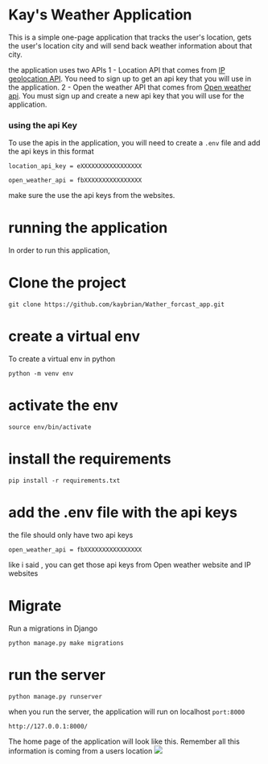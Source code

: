# Kay's Weather Application 

This is a simple one-page application that tracks the user's location, gets the user's location city and will send back weather information about that city. 

the application uses two APIs 
1 - Location API that comes from [IP geolocation API](https://app.abstractapi.com/). You need to sign up to get an api key that you will use in the application. 
2 - Open the weather API that comes from [Open weather api](https://openweathermap.org/api). You must sign up and create a new api key that you will use for the application. 

### using the api Key 
To use the apis in the application, you will need to create a `.env` file and add the api keys 
in this format 

`location_api_key = eXXXXXXXXXXXXXXXXX`

`open_weather_api = fbXXXXXXXXXXXXXXXX`

make sure the use the api keys from the websites.


# running the application 
In order to run this application,

# Clone the project 

`git clone https://github.com/kaybrian/Wather_forcast_app.git`

# create a virtual env 
To create a virtual env in python 

`python -m venv env`

# activate the env 

`source env/bin/activate`

# install the requirements

`pip install -r requirements.txt`

# add the .env file with the api keys 
the file should only have two api keys 

`open_weather_api = fbXXXXXXXXXXXXXXXX`

like i said , you can get those api keys from Open weather website and IP websites 


# Migrate 
Run a migrations in Django 

`python manage.py make migrations`

# run the server 
`python manage.py runserver` 

when you run the server, the application will run on localhost  `port:8000`

`http://127.0.0.1:8000/`

The home page of the application will look like this. Remember all this information is coming from a users location 
<img src="./app.png"/>
    